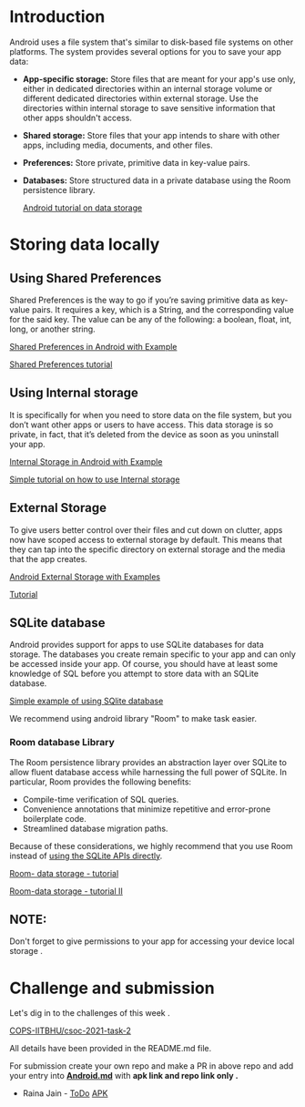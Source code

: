 # Introduction

Android uses a file system that's similar to disk-based file systems on other platforms. The system provides several options for you to save your app data:

- **App-specific storage:** Store files that are meant for your app's use only, either in dedicated directories within an internal storage volume or different dedicated directories within external storage. Use the directories within internal storage to save sensitive information that other apps shouldn't access.
- **Shared storage:** Store files that your app intends to share with other apps, including media, documents, and other files.
- **Preferences:** Store private, primitive data in key-value pairs.
- **Databases:** Store structured data in a private database using the Room persistence library.

    [Android tutorial on data storage](https://developer.android.com/training/data-storage)

# Storing data locally

## Using Shared Preferences

Shared Preferences is the way to go if you’re saving primitive data as key-value pairs. It requires a key, which is a String, and the corresponding value for the said key. The value can be any of the following: a boolean, float, int, long, or another string.

[](https://developer.android.com/reference/android/content/SharedPreferences](https://developer.android.com/reference/android/content/SharedPreferences))

[Shared Preferences in Android with Example](https://www.geeksforgeeks.org/shared-preferences-in-android-with-examples/)

[Shared Preferences tutorial](https://www.youtube.com/watch?v=fJEFZ6EOM9o)

## Using Internal storage

It is specifically for when you need to store data on the file system, but you don’t want other apps or users to have access. This data storage is so private, in fact, that it’s deleted from the device as soon as you uninstall your app.

[Internal Storage in Android with Example](https://www.geeksforgeeks.org/internal-storage-in-android-with-example/)

[Simple tutorial on how to use Internal storage ](https://www.youtube.com/channel/UC_Fh8kvtkVPkeihBs42jGcA)

## External Storage

To give users better control over their files and cut down on clutter, apps now have scoped access to external storage by default. This means that they can tap into the specific directory on external storage and the media that the app creates.

 [Android External Storage with Examples ](https://www.tutlane.com/tutorial/android/android-external-storage-with-examples#:~:text=In)

 [Tutorial](https://www.youtube.com/watch?v=7CEcevGbIZU)

## SQLite database

Android provides support for apps to use SQLite databases for data storage. The databases you create remain specific to your app and can only be accessed inside your app. Of course, you should have at least some knowledge of SQL before you attempt to store data with an SQLite database.

[Simple example of using SQlite database](https://developer.android.com/jetpack/androidx/releases/sqlite?gclid=CjwKCAjwn6GGBhADEiwAruUcKm3bIpx8ec_3s6U7EnBthTh-jqwdp-3SJpnLMGXx-1erwDR6Gc9EvhoCgcgQAvD_BwE&gclsrc=aw.ds](https://developer.android.com/jetpack/androidx/releases/sqlite?gclid=CjwKCAjwn6GGBhADEiwAruUcKm3bIpx8ec_3s6U7EnBthTh-jqwdp-3SJpnLMGXx-1erwDR6Gc9EvhoCgcgQAvD_BwE&gclsrc=aw.ds))

We recommend using android library "Room" to make task easier.

### Room database Library

The Room persistence library provides an abstraction layer over SQLite to allow fluent database access while harnessing the full power of SQLite. In particular, Room provides the following benefits:

- Compile-time verification of SQL queries.
- Convenience annotations that minimize repetitive and error-prone boilerplate code.
- Streamlined database migration paths.

Because of these considerations, we highly recommend that you use Room instead of [using the SQLite APIs directly](https://developer.android.com/training/data-storage/sqlite).

[Room- data storage - tutorial](https://developer.android.com/training/data-storage/room)

[Room-data storage - tutorial II](https://www.youtube.com/watch?v=ONb_MuPBBlg)

## NOTE:

Don't forget to give permissions to your app for accessing your device local storage . 

# Challenge and submission

Let's dig in to the challenges of this week . 

[COPS-IITBHU/csoc-2021-task-2](https://github.com/COPS-IITBHU/csoc-2021-task-2)

All details have been provided in the README.md file.

For submission create your own repo and  make a PR in above repo and add your entry into [**Android.md**](https://github.com/COPS-IITBHU/csoc-2021-task-2/blob/master/Android.md) with **apk link and repo link only .**
- Raina Jain - [ToDo](https://github.com/RainaJain5/ToDo) [APK](https://github.com/RainaJain5/ToDo/blob/master/ToDo.apk)
